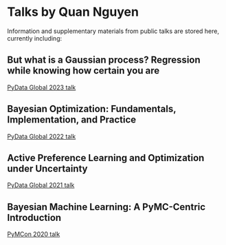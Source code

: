 # Talks by Quan Nguyen

Information and supplementary materials from public talks are stored here, currently including:

## But what is a Gaussian process? Regression while knowing how certain you are

[PyData Global 2023 talk](https://github.com/KrisNguyen135/Talks/tree/main/2023_12_gp)

## Bayesian Optimization: Fundamentals, Implementation, and Practice

[PyData Global 2022 talk](https://github.com/KrisNguyen135/Talks/tree/main/2022_12_bayesopt)

## Active Preference Learning and Optimization under Uncertainty

[PyData Global 2021 talk](https://github.com/KrisNguyen135/Talks/tree/main/2021_10_preference_opt)

## Bayesian Machine Learning: A PyMC-Centric Introduction

[PyMCon 2020 talk](https://github.com/KrisNguyen135/Talks/tree/main/2020_10_bayesian_ml)
